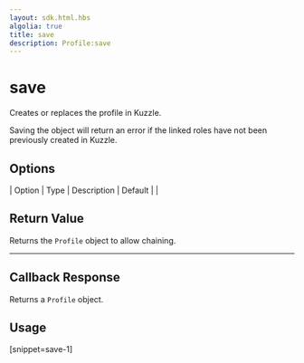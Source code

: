 ```yaml
---
layout: sdk.html.hbs
algolia: true
title: save
description: Profile:save
---
```


  

# save
Creates or replaces the profile in Kuzzle.

<aside class="warning">
Saving the object will return an error if the linked roles have not been previously created in Kuzzle.
</aside>


## Options

| Option | Type | Description | Default |
|
## Return Value

Returns the `Profile` object to allow chaining.

---

## Callback Response

Returns a `Profile` object.

## Usage

[snippet=save-1]

